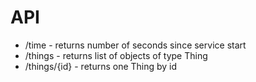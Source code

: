 # API

- /time - returns number of seconds since service start
- /things - returns list of objects of type Thing
- /things/{id} - returns one Thing by id